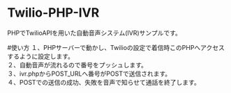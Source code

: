 # Twilio-PHP-IVR
PHPでTwilioAPIを用いた自動音声システム(IVR)サンプルです。

#使い方
１、PHPサーバーで動かし、Twilioの設定で着信時このPHPへアクセスするように設定します。  
２、自動音声が流れるので番号をプッシュします。  
３、ivr.phpからPOST_URLへ番号がPOSTで送信されます。  
４、POSTでの送信の成功、失敗を音声で知らせて通話を終了します。  
